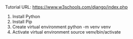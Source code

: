 Tutorial URL: https://www.w3schools.com/django/index.php
1. Install Python
2. Install Pip
3. Create virtual environment
    python -m venv venv
4. Activate virtual environment
    source venv/bin/activate
